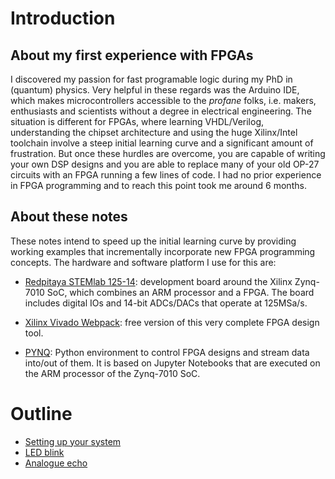 # Introduction
## About my first experience with FPGAs
I discovered my passion for fast programable logic during my PhD in (quantum) physics. Very helpful in these regards was the Arduino IDE, which makes microcontrollers accessible to the _profane_ folks, i.e. makers, enthusiasts and scientists without a degree in electrical engineering. The situation is different for FPGAs, where learning VHDL/Verilog, understanding  the chipset architecture and using the huge Xilinx/Intel toolchain involve a steep initial learning curve and a significant amount of frustration. But once these hurdles are overcome, you are capable of writing your own DSP designs and you are able to replace many of your old OP-27 circuits with an FPGA running a few lines of code. I had no prior experience in FPGA programming and to reach this point took me around 6 months. 
## About these notes
These notes intend to speed up the initial learning curve by providing working examples that incrementally incorporate new FPGA programming concepts. The hardware and software platform I use for this are:
* [Redpitaya STEMlab 125-14](https://www.redpitaya.com/Catalog/p20/stemlab-125-14-starter-kit?cat=c105): development board around the Xilinx Zynq-7010 SoC, which combines an ARM processor and a FPGA. The board includes digital IOs and 14-bit ADCs/DACs that operate at 125MSa/s.

* [Xilinx Vivado Webpack](https://www.xilinx.com/products/design-tools/vivado.html): free version of this very complete FPGA design tool.

* [PYNQ](http://www.pynq.io/): Python environment to control FPGA designs and stream data into/out of them. It is based on Jupyter Notebooks that are executed on the ARM processor of the Zynq-7010 SoC.

# Outline
* [Setting up your system](Setting-up-your-system)
* [LED blink](LED-blink)
* [Analogue echo](Analogue-echo)







